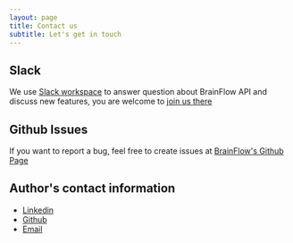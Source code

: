 ```yaml
---
layout: page
title: Contact us
subtitle: Let's get in touch 
---
```


## Slack

We use [Slack workspace](https://openbraintalk.slack.com/) to answer question about BrainFlow API and discuss new features, you are welcome to [join us there](https://c6ber255cc.execute-api.eu-west-1.amazonaws.com/Express/)

## Github Issues

If you want to report a bug, feel free to create issues at [BrainFlow's Github Page](https://github.com/brainflow-dev/brainflow/issues)

## Author's contact information

* [Linkedin](https://www.linkedin.com/in/andreyparfenov)
* [Github](https://github.com/Andrey1994)
* [Email](a1994ndrey@gmail.com)
